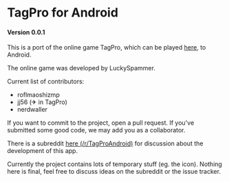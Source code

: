 # TagPro for Android
#### Version 0.0.1

This is a port of the online game TagPro, which can be played [here](http://tagpro.koalabeast.com), to Android.

The online game was developed by LuckySpammer.

Current list of contributors:
* roflmaoshizmp
* jj56 (✈ in TagPro)
* nerdwaller

If you want to commit to the project, open a pull request. If you've submitted some good code, we may add you as a collaborator.

There is a subreddit [here (/r/TagProAndroid)](http://www.reddit.com/r/TagProAndroid/) for discussion about the development of this app. 

Currently the project contains lots of temporary stuff (eg. the icon). Nothing here is final, feel free to discuss ideas on the subreddit or the issue tracker.
